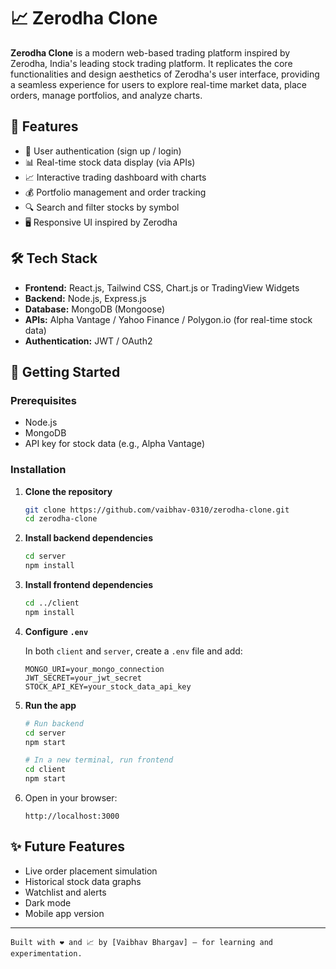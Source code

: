 # 📈 Zerodha Clone

**Zerodha Clone** is a modern web-based trading platform inspired by Zerodha, India's leading stock trading platform. It replicates the core functionalities and design aesthetics of Zerodha's user interface, providing a seamless experience for users to explore real-time market data, place orders, manage portfolios, and analyze charts.

## 📌 Features

* 🧾 User authentication (sign up / login)
* 📊 Real-time stock data display (via APIs)
* 📈 Interactive trading dashboard with charts
* 💰 Portfolio management and order tracking
* 🔍 Search and filter stocks by symbol
* 🖥️ Responsive UI inspired by Zerodha

## 🛠 Tech Stack

* **Frontend:** React.js, Tailwind CSS, Chart.js or TradingView Widgets
* **Backend:** Node.js, Express.js
* **Database:** MongoDB (Mongoose)
* **APIs:** Alpha Vantage / Yahoo Finance / Polygon.io (for real-time stock data)
* **Authentication:** JWT / OAuth2


## 🚀 Getting Started

### Prerequisites

* Node.js
* MongoDB
* API key for stock data (e.g., Alpha Vantage)

### Installation

1. **Clone the repository**

   ```bash
   git clone https://github.com/vaibhav-0310/zerodha-clone.git
   cd zerodha-clone
   ```

2. **Install backend dependencies**

   ```bash
   cd server
   npm install
   ```

3. **Install frontend dependencies**

   ```bash
   cd ../client
   npm install
   ```

4. **Configure `.env`**

   In both `client` and `server`, create a `.env` file and add:

   ```env
   MONGO_URI=your_mongo_connection
   JWT_SECRET=your_jwt_secret
   STOCK_API_KEY=your_stock_data_api_key
   ```

5. **Run the app**

   ```bash
   # Run backend
   cd server
   npm start

   # In a new terminal, run frontend
   cd client
   npm start
   ```

6. Open in your browser:

   ```
   http://localhost:3000
   ```

## ✨ Future Features

* Live order placement simulation
* Historical stock data graphs
* Watchlist and alerts
* Dark mode
* Mobile app version




---

```
Built with ❤️ and 📈 by [Vaibhav Bhargav] – for learning and experimentation.
```
